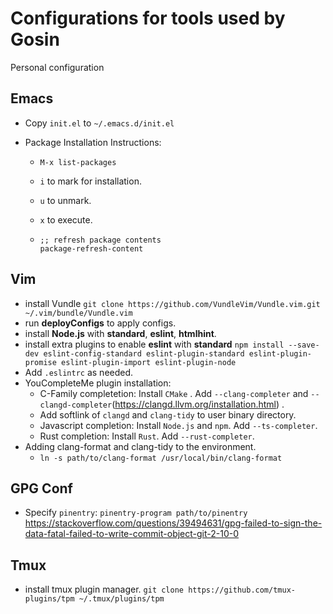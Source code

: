 # Configurations for tools used by Gosin
Personal configuration

## Emacs
* Copy `init.el` to `~/.emacs.d/init.el`

* Package Installation Instructions:

  * ```elisp
    M-x list-packages
    ```

  * `i` to mark for installation.

  * `u` to unmark.

  * `x` to execute.

  * ```
    ;; refresh package contents
    package-refresh-content
    ```
## Vim
* install Vundle ```git clone https://github.com/VundleVim/Vundle.vim.git ~/.vim/bundle/Vundle.vim```
* run **deployConfigs** to apply configs.
* install **Node.js** with **standard**, **eslint**, **htmlhint**.
* install extra plugins to enable **eslint** with **standard**
  ```npm install --save-dev eslint-config-standard eslint-plugin-standard eslint-plugin-promise eslint-plugin-import eslint-plugin-node```
* Add ```.eslintrc``` as needed.
* YouCompleteMe plugin installation:
  * C-Family completetion: Install `CMake` . Add `--clang-completer` and `--clangd-completer`(https://clangd.llvm.org/installation.html) .
  * Add softlink of `clangd` and `clang-tidy` to user binary directory.
  * Javascript completion: Install `Node.js` and `npm`. Add `--ts-completer`.
  * Rust completion: Install `Rust`. Add `--rust-completer`.
* Adding clang-format and clang-tidy to the environment.
  * `ln -s path/to/clang-format /usr/local/bin/clang-format`

## GPG Conf
  * Specify `pinentry`:
    `pinentry-program path/to/pinentry`
    https://stackoverflow.com/questions/39494631/gpg-failed-to-sign-the-data-fatal-failed-to-write-commit-object-git-2-10-0

## Tmux
* install tmux plugin manager.
  `git clone https://github.com/tmux-plugins/tpm ~/.tmux/plugins/tpm`
